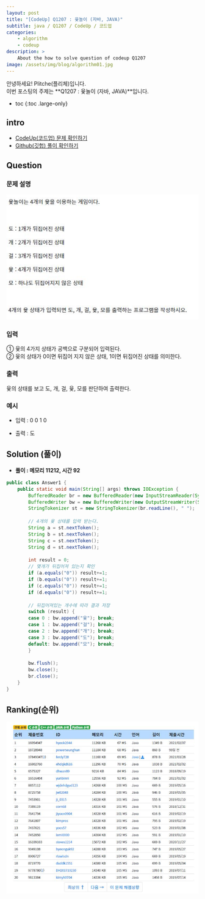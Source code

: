```yaml
---
layout: post
title: "[CodeUp] Q1207 : 윷놀이 (자바, JAVA)"
subtitle: java / Q1207 / CodeUp / 코드업
categories:
    - algorithm
    - codeup
description: >
    About the how to solve question of codeup Q1207
image: /assets/img/blog/algorithm01.jpg
---
```


안녕하세요! Plitche(플리체)입니다.  
이번 포스팅의 주제는 **Q1207 : 윷놀이 (자바, JAVA)**입니다.  

* toc
{:toc .large-only}

## intro
* [CodeUp(코드업) 문제 확인하기](https://codeup.kr/problem.php?id=1207)  
* [Github(깃헙) 풀이 확인하기](https://github.com/plitche/CodeUp_Solution/tree/master/Q1201~Q1300/Q1207)  

## Question
### 문제 설명
![](/assets/post/codeup/Q1200~Q1299/20210809/01.JPG)
### 입력
① 윷의 4가지 상태가 공백으로 구분되어 입력된다.  
② 윷의 상태가 0이면 뒤집어 지지 않은 상태, 1이면 뒤집어진 상태를 의미한다.  

### 출력
윷의 상태를 보고 도, 개, 걸, 윷, 모를 판단하여 출력한다.  

### 예시
* 입력 : 0 0 1 0  
  
* 출력 : 도  

## Solution (풀이)
* **풀이 : 메모리 11212, 시간 92**  

```java
public class Answer1 {
	public static void main(String[] args) throws IOException {
		BufferedReader br = new BufferedReader(new InputStreamReader(System.in));
		BufferedWriter bw = new BufferedWriter(new OutputStreamWriter(System.out));
		StringTokenizer st = new StringTokenizer(br.readLine(), " ");
		
		// 4개의 윷 상태를 입력 받는다.
		String a = st.nextToken();
		String b = st.nextToken();
		String c = st.nextToken();
		String d = st.nextToken();
		
		int result = 0;
		// 몇개가 뒤집어져 있는지 확인
		if (a.equals("0")) result+=1;
		if (b.equals("0")) result+=1;
		if (c.equals("0")) result+=1;
		if (d.equals("0")) result+=1;
		
		// 뒤집어져있는 개수에 따라 결과 저장
		switch (result) {
		case 0 : bw.append("윷"); break;
		case 1 : bw.append("걸"); break;
		case 2 : bw.append("개"); break;
		case 3 : bw.append("도"); break;
		default: bw.append("모"); break;
		}
		
		bw.flush();
		bw.close();
		br.close();
	}
}
```  

## Ranking(순위)
![](/assets/post/codeup/Q1200~Q1299/20210809/02.JPG)  

